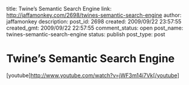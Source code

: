 title: Twine’s Semantic Search Engine
link: http://jaffamonkey.com/2698/twines-semantic-search-engine
author: jaffamonkey
description: 
post_id: 2698
created: 2009/09/22 23:57:55
created_gmt: 2009/09/22 22:57:55
comment_status: open
post_name: twines-semantic-search-engine
status: publish
post_type: post

# Twine’s Semantic Search Engine

[youtube]http://www.youtube.com/watch?v=jWF3m14i7Vk[/youtube]